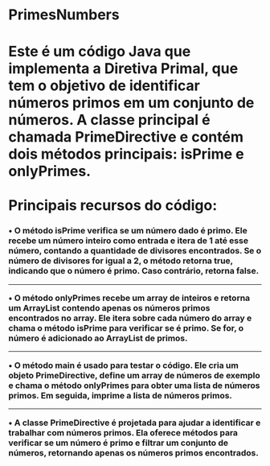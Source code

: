 # PrimesNumbers
<h1>
  Este é um código Java que implementa a Diretiva Primal, que tem o objetivo de identificar números primos em um conjunto de números.
  A classe principal é chamada PrimeDirective e contém dois métodos principais: isPrime e onlyPrimes.

<br>
<br>
Principais recursos do código:
<h3>
 • O método isPrime verifica se um número dado é primo. Ele recebe um número inteiro como entrada e itera de 1 até esse número, contando a quantidade de divisores encontrados. Se o número de divisores for igual a 2, o método retorna true, indicando que o número é primo. Caso contrário, retorna false.
<hr> 
 • O método onlyPrimes recebe um array de inteiros e retorna um ArrayList contendo apenas os números primos encontrados no array. Ele itera sobre cada número do array e chama o método isPrime para verificar se é primo. Se for, o número é adicionado ao ArrayList de primos.
 <hr> 
  • O método main é usado para testar o código. Ele cria um objeto PrimeDirective, define um array de números de exemplo e chama o método onlyPrimes para obter uma lista de números primos. Em seguida, imprime a lista de números primos.
 <hr> 
  • A classe PrimeDirective é projetada para ajudar a identificar e trabalhar com números primos. Ela oferece métodos para verificar se um número é primo e filtrar um conjunto de números, retornando apenas os números primos encontrados.
  </h3>
</h1>
